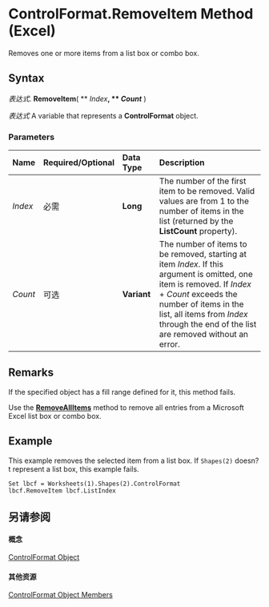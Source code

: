 
# ControlFormat.RemoveItem Method (Excel)

Removes one or more items from a list box or combo box.


## Syntax

 _表达式_. **RemoveItem**( ** _Index_**, ** _Count_** )

 _表达式_ A variable that represents a **ControlFormat** object.


### Parameters



|**Name**|**Required/Optional**|**Data Type**|**Description**|
|:-----|:-----|:-----|:-----|
| _Index_|必需|**Long**|The number of the first item to be removed. Valid values are from 1 to the number of items in the list (returned by the  **ListCount** property).|
| _Count_|可选|**Variant**|The number of items to be removed, starting at item  _Index_. If this argument is omitted, one item is removed. If  _Index_ + _Count_ exceeds the number of items in the list, all items from _Index_ through the end of the list are removed without an error.|

## Remarks

If the specified object has a fill range defined for it, this method fails.

Use the  **[RemoveAllItems](de8e1721-45e1-eca9-d35d-7d72c32dc0bf.md)** method to remove all entries from a Microsoft Excel list box or combo box.


## Example

This example removes the selected item from a list box. If  `Shapes(2)` doesn?t represent a list box, this example fails.


```
Set lbcf = Worksheets(1).Shapes(2).ControlFormat 
lbcf.RemoveItem lbcf.ListIndex
```


## 另请参阅


#### 概念


[ControlFormat Object](fafc6e6b-641c-2179-0789-d86c2718b3c0.md)
#### 其他资源


[ControlFormat Object Members](http://msdn.microsoft.com/library/a0d77b6f-e948-e12a-f65a-1633dc63efad%28Office.15%29.aspx)